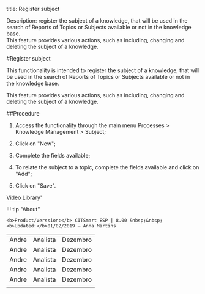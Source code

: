 title: Register subject

Description: register the subject of a knowledge, that will be used in the search of Reports of Topics or Subjects available or not in the knowledge base.  
This feature provides various actions, such as including, changing and deleting the subject of a knowledge.

#Register subject

This functionality is intended to register the subject of a knowledge, that will
be used in the search of Reports of Topics or Subjects available or not in the
knowledge base. 

This feature provides various actions, such as including, changing and
deleting the subject of a knowledge.

##Procedure

1.  Access the functionality through the main menu Processes \> Knowledge
    Management \> Subject;

2.  Click on "New";

3.  Complete the fields available;

4.  To relate the subject to a topic, complete the fields available and click on
    "Add";

5.  Click on "Save".

<i class='fa fa-youtube-play  fa-2x' style='color:#97ce17;vertical-align: middle;'> </i> [Video Library](https://www.youtube.com/playlist?list=PLB5qK2uzf2ROOaL7DsS86sLx4ilNgruEc)'

!!! tip "About"

    <b>Product/Verssion:</b> CITSmart ESP | 8.00 &nbsp;&nbsp;
    <b>Updated:</b>01/02/2019 – Anna Martins 


|       |          |          |
|-------|----------|----------|
| Andre | Analista | Dezembro |
| Andre | Analista | Dezembro |
| Andre | Analista | Dezembro |
| Andre | Analista | Dezembro |
| Andre | Analista | Dezembro |
|       |          |          |
